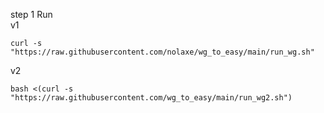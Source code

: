 
step 1 Run  
v1
```
curl -s "https://raw.githubusercontent.com/nolaxe/wg_to_easy/main/run_wg.sh"
```
v2
```
bash <(curl -s "https://raw.githubusercontent.com/wg_to_easy/main/run_wg2.sh")
```
